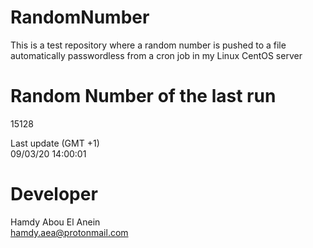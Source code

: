 # RandomNumber    
This is a test repository where a random number is pushed to a file automatically passwordless from a cron job in my Linux CentOS server    
# Random Number of the last run   
15128
      
Last update (GMT +1)    
09/03/20 14:00:01
# Developer    
Hamdy Abou El Anein   
hamdy.aea@protonmail.com
